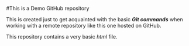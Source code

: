 #This is a Demo GitHub repository 

This is created just to get acquainted with the basic _**Git commands**_ when working with a remote repository like this one hosted on GitHub.

This repository contains a very basic *html* file.